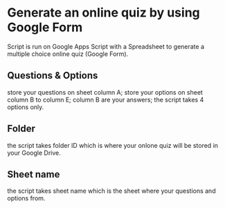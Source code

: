 # Generate an online quiz by using Google Form
Script is run on Google Apps Script with a Spreadsheet to generate a multiple choice online quiz (Google Form).
## Questions & Options
store your questions on sheet column A;
store your options on sheet column B to column E;
column B are your answers;
the script takes 4 options only.
## Folder 
the script takes folder ID which is where your onlone quiz will be stored in your Google Drive.
## Sheet name
the script takes sheet name which is the sheet where your questions and options from.

